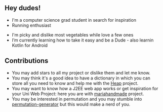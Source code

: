 <!---
Cinosarge/Cinosarge is a ✨ special ✨ repository because its `README.md` (this file) appears on your GitHub profile.
You can click the Preview link to take a look at your changes.
--->

## Hey dudes!
- I'm a computer science grad student in search for inspiration
- Running enthusiast
+ I'm picky and dislike most vegetables while love a few ones
+ I’m currently learning how to take it easy and be a Dude - also learnin Kotlin for Android

## Contributions
- You may add stars to all my project or dislike them and let me know.
- You may think it's a good idea to have a dictionary in which you can store all you need to know and help me with the [Heap](https://github.com/Cinosarge/Heap) project.
- You may want to know how a J2EE web app works or get inspiration for your Uni Web Project: here you are with [mariahandmade](https://github.com/Cinosarge/mariahandmade) project.
- You may be interested in permutation and you may stumble into [permutation-generator](https://github.com/Cinosarge/permutation-generator) but this would make a nerd of you.
